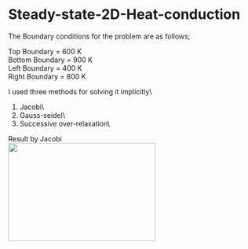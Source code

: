 # Steady-state-2D-Heat-conduction
The Boundary conditions for the problem are as follows;

Top Boundary = 600 K\
Bottom Boundary = 900 K\
Left Boundary = 400 K\
Right Boundary = 800 K

I used three methods for solving it implicitly\
1. Jacobi\
2. Gauss-seidel\
3. Successive over-relaxation\

Result by Jacobi\
<img src="https://user-images.githubusercontent.com/74448981/108502599-0a3a6180-72d9-11eb-8fdb-bba426c88137.JPG" height="200" width="300">
